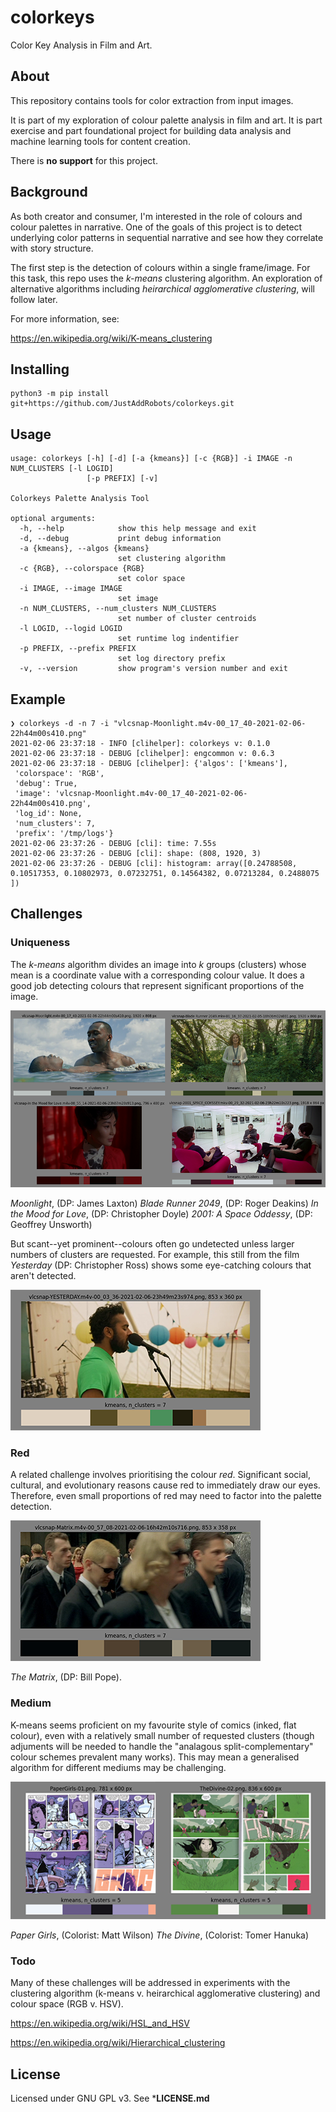 # colorkeys
Color Key Analysis in Film and Art.

## About

This repository contains tools for color extraction from input images.

It is part of my exploration of colour palette analysis in film and art. It is part 
exercise and part foundational project for building data analysis and machine learning 
tools for content creation.

There is **no support** for this project.

## Background

As both creator and consumer, I'm interested in the role of colours and colour palettes
in narrative. One of the goals of this project is to detect underlying color patterns 
in sequential narrative and see how they correlate with story structure.

The first step is the detection of colours within a single frame/image. For this task,
this repo uses the _k-means_ clustering algorithm. An exploration of alternative
algorithms including _heirarchical agglomerative clustering_, will follow later.

For more information, see:

https://en.wikipedia.org/wiki/K-means_clustering

## Installing

```
python3 -m pip install git+https://github.com/JustAddRobots/colorkeys.git
```

## Usage

```
usage: colorkeys [-h] [-d] [-a {kmeans}] [-c {RGB}] -i IMAGE -n NUM_CLUSTERS [-l LOGID]
                 [-p PREFIX] [-v]

Colorkeys Palette Analysis Tool

optional arguments:
  -h, --help            show this help message and exit
  -d, --debug           print debug information
  -a {kmeans}, --algos {kmeans}
                        set clustering algorithm
  -c {RGB}, --colorspace {RGB}
                        set color space
  -i IMAGE, --image IMAGE
                        set image
  -n NUM_CLUSTERS, --num_clusters NUM_CLUSTERS
                        set number of cluster centroids
  -l LOGID, --logid LOGID
                        set runtime log indentifier
  -p PREFIX, --prefix PREFIX
                        set log directory prefix
  -v, --version         show program's version number and exit
```

## Example
```
❯ colorkeys -d -n 7 -i "vlcsnap-Moonlight.m4v-00_17_40-2021-02-06-22h44m00s410.png"
2021-02-06 23:37:18 - INFO [clihelper]: colorkeys v: 0.1.0
2021-02-06 23:37:18 - DEBUG [clihelper]: engcommon v: 0.6.3
2021-02-06 23:37:18 - DEBUG [clihelper]: {'algos': ['kmeans'],
 'colorspace': 'RGB',
 'debug': True,
 'image': 'vlcsnap-Moonlight.m4v-00_17_40-2021-02-06-22h44m00s410.png',
 'log_id': None,
 'num_clusters': 7,
 'prefix': '/tmp/logs'}
2021-02-06 23:37:26 - DEBUG [cli]: time: 7.55s
2021-02-06 23:37:26 - DEBUG [cli]: shape: (808, 1920, 3)
2021-02-06 23:37:26 - DEBUG [cli]: histogram: array([0.24788508, 0.10517353, 0.10802973, 0.07232751, 0.14564382, 0.07213284, 0.2488075 ])
```

## Challenges

### Uniqueness

The _k-means_ algorithm divides an image into _k_ groups (clusters) whose mean is a
coordinate value with a corresponding colour value. It does a good job detecting
 colours that represent significant proportions of the image.

![Dominant colur palettes](./readme/colorkeys-n7-01.png)


_Moonlight_, (DP: James Laxton)
_Blade Runner 2049_, (DP: Roger Deakins)
_In the Mood for Love_, (DP: Christopher Doyle)
_2001: A Space Oddessy_, (DP: Geoffrey Unsworth)

But scant--yet prominent--colours often go undetected unless larger numbers of 
clusters are requested. For example, this still from the film _Yesterday_ 
(DP: Christopher Ross) shows some eye-catching colours that aren't detected.

![Undetected colors](./readme/Yesterday-n7-01.png)


### Red

A related challenge involves prioritising the colour _red_. Significant
social, cultural, and evolutionary reasons cause red to immediately draw our eyes.
Therefore, even small proportions of red may need to factor into the palette 
detection.

![Undetected red](./readme/Matrix-n7-01.png)

_The Matrix_, (DP: Bill Pope).

### Medium

K-means seems proficient on my favourite style of comics (inked, flat colour), even 
with a relatively small number of requested clusters (though adjuments will be needed
to handle the "analagous split-complementary" colour schemes prevalent many works). 
This may mean a generalised algorithm for different mediums may be challenging.

![Comics Palettes](./readme/Comics-n5-01.png)

_Paper Girls_, (Colorist: Matt Wilson)
_The Divine_, (Colorist: Tomer Hanuka)

### Todo

Many of these challenges will be addressed in experiments with the clustering
algorithm (k-means v. heirarchical agglomerative clustering) and colour space
(RGB v. HSV).


https://en.wikipedia.org/wiki/HSL_and_HSV

https://en.wikipedia.org/wiki/Hierarchical_clustering

## License

Licensed under GNU GPL v3. See ***LICENSE.md**
